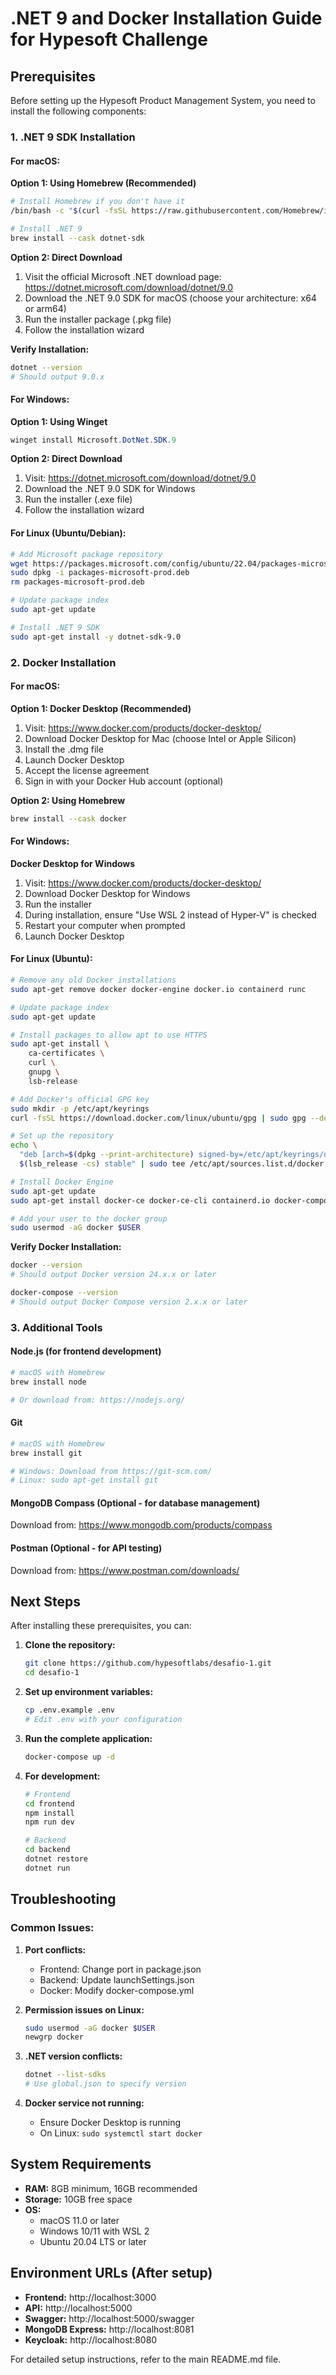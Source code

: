 # .NET 9 and Docker Installation Guide for Hypesoft Challenge

## Prerequisites

Before setting up the Hypesoft Product Management System, you need to install the following components:

### 1. .NET 9 SDK Installation

#### For macOS:

**Option 1: Using Homebrew (Recommended)**
```bash
# Install Homebrew if you don't have it
/bin/bash -c "$(curl -fsSL https://raw.githubusercontent.com/Homebrew/install/HEAD/install.sh)"

# Install .NET 9
brew install --cask dotnet-sdk
```

**Option 2: Direct Download**
1. Visit the official Microsoft .NET download page: https://dotnet.microsoft.com/download/dotnet/9.0
2. Download the .NET 9.0 SDK for macOS (choose your architecture: x64 or arm64)
3. Run the installer package (.pkg file)
4. Follow the installation wizard

**Verify Installation:**
```bash
dotnet --version
# Should output 9.0.x
```

#### For Windows:

**Option 1: Using Winget**
```powershell
winget install Microsoft.DotNet.SDK.9
```

**Option 2: Direct Download**
1. Visit: https://dotnet.microsoft.com/download/dotnet/9.0
2. Download the .NET 9.0 SDK for Windows
3. Run the installer (.exe file)
4. Follow the installation wizard

#### For Linux (Ubuntu/Debian):

```bash
# Add Microsoft package repository
wget https://packages.microsoft.com/config/ubuntu/22.04/packages-microsoft-prod.deb -O packages-microsoft-prod.deb
sudo dpkg -i packages-microsoft-prod.deb
rm packages-microsoft-prod.deb

# Update package index
sudo apt-get update

# Install .NET 9 SDK
sudo apt-get install -y dotnet-sdk-9.0
```

### 2. Docker Installation

#### For macOS:

**Option 1: Docker Desktop (Recommended)**
1. Visit: https://www.docker.com/products/docker-desktop/
2. Download Docker Desktop for Mac (choose Intel or Apple Silicon)
3. Install the .dmg file
4. Launch Docker Desktop
5. Accept the license agreement
6. Sign in with your Docker Hub account (optional)

**Option 2: Using Homebrew**
```bash
brew install --cask docker
```

#### For Windows:

**Docker Desktop for Windows**
1. Visit: https://www.docker.com/products/docker-desktop/
2. Download Docker Desktop for Windows
3. Run the installer
4. During installation, ensure "Use WSL 2 instead of Hyper-V" is checked
5. Restart your computer when prompted
6. Launch Docker Desktop

#### For Linux (Ubuntu):

```bash
# Remove any old Docker installations
sudo apt-get remove docker docker-engine docker.io containerd runc

# Update package index
sudo apt-get update

# Install packages to allow apt to use HTTPS
sudo apt-get install \
    ca-certificates \
    curl \
    gnupg \
    lsb-release

# Add Docker's official GPG key
sudo mkdir -p /etc/apt/keyrings
curl -fsSL https://download.docker.com/linux/ubuntu/gpg | sudo gpg --dearmor -o /etc/apt/keyrings/docker.gpg

# Set up the repository
echo \
  "deb [arch=$(dpkg --print-architecture) signed-by=/etc/apt/keyrings/docker.gpg] https://download.docker.com/linux/ubuntu \
  $(lsb_release -cs) stable" | sudo tee /etc/apt/sources.list.d/docker.list > /dev/null

# Install Docker Engine
sudo apt-get update
sudo apt-get install docker-ce docker-ce-cli containerd.io docker-compose-plugin

# Add your user to the docker group
sudo usermod -aG docker $USER
```

**Verify Docker Installation:**
```bash
docker --version
# Should output Docker version 24.x.x or later

docker-compose --version
# Should output Docker Compose version 2.x.x or later
```

### 3. Additional Tools

#### Node.js (for frontend development)
```bash
# macOS with Homebrew
brew install node

# Or download from: https://nodejs.org/
```

#### Git
```bash
# macOS with Homebrew
brew install git

# Windows: Download from https://git-scm.com/
# Linux: sudo apt-get install git
```

#### MongoDB Compass (Optional - for database management)
Download from: https://www.mongodb.com/products/compass

#### Postman (Optional - for API testing)
Download from: https://www.postman.com/downloads/

## Next Steps

After installing these prerequisites, you can:

1. **Clone the repository:**
   ```bash
   git clone https://github.com/hypesoftlabs/desafio-1.git
   cd desafio-1
   ```

2. **Set up environment variables:**
   ```bash
   cp .env.example .env
   # Edit .env with your configuration
   ```

3. **Run the complete application:**
   ```bash
   docker-compose up -d
   ```

4. **For development:**
   ```bash
   # Frontend
   cd frontend
   npm install
   npm run dev

   # Backend
   cd backend
   dotnet restore
   dotnet run
   ```

## Troubleshooting

### Common Issues:

1. **Port conflicts:**
   - Frontend: Change port in package.json
   - Backend: Update launchSettings.json
   - Docker: Modify docker-compose.yml

2. **Permission issues on Linux:**
   ```bash
   sudo usermod -aG docker $USER
   newgrp docker
   ```

3. **.NET version conflicts:**
   ```bash
   dotnet --list-sdks
   # Use global.json to specify version
   ```

4. **Docker service not running:**
   - Ensure Docker Desktop is running
   - On Linux: `sudo systemctl start docker`

## System Requirements

- **RAM:** 8GB minimum, 16GB recommended
- **Storage:** 10GB free space
- **OS:** 
  - macOS 11.0 or later
  - Windows 10/11 with WSL 2
  - Ubuntu 20.04 LTS or later

## Environment URLs (After setup)

- **Frontend:** http://localhost:3000
- **API:** http://localhost:5000
- **Swagger:** http://localhost:5000/swagger
- **MongoDB Express:** http://localhost:8081
- **Keycloak:** http://localhost:8080

For detailed setup instructions, refer to the main README.md file.
